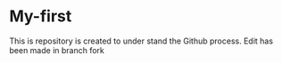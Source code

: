 # My-first
This is repository is created to under stand the Github process.
Edit has been made in branch fork
